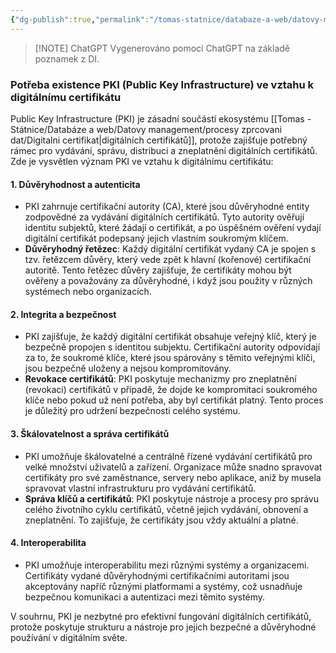 ```yaml
---
{"dg-publish":true,"permalink":"/tomas-statnice/databaze-a-web/datovy-management/procesy-zprcovani-dat/pki/","tags":["tomas","datovy_management","databaze_a_web"],"noteIcon":""}
---
```


> [!NOTE] ChatGPT
> Vygenerováno pomocí ChatGPT na základě poznamek z DI.
### Potřeba existence PKI (Public Key Infrastructure) ve vztahu k digitálnímu certifikátu

Public Key Infrastructure (PKI) je zásadní součástí ekosystému [[Tomas - Státnice/Databáze a web/Datovy management/procesy zprcovani dat/Digitalni certifikat\|digitálních certifikátů]], protože zajišťuje potřebný rámec pro vydávání, správu, distribuci a zneplatnění digitálních certifikátů. Zde je vysvětlen význam PKI ve vztahu k digitálnímu certifikátu:

#### 1. **Důvěryhodnost a autenticita**
   - PKI zahrnuje certifikační autority (CA), které jsou důvěryhodné entity zodpovědné za vydávání digitálních certifikátů. Tyto autority ověřují identitu subjektů, které žádají o certifikát, a po úspěšném ověření vydají digitální certifikát podepsaný jejich vlastním soukromým klíčem.
   - **Důvěryhodný řetězec**: Každý digitální certifikát vydaný CA je spojen s tzv. řetězcem důvěry, který vede zpět k hlavní (kořenové) certifikační autoritě. Tento řetězec důvěry zajišťuje, že certifikáty mohou být ověřeny a považovány za důvěryhodné, i když jsou použity v různých systémech nebo organizacích.

#### 2. **Integrita a bezpečnost**
   - PKI zajišťuje, že každý digitální certifikát obsahuje veřejný klíč, který je bezpečně propojen s identitou subjektu. Certifikační autority odpovídají za to, že soukromé klíče, které jsou spárovány s těmito veřejnými klíči, jsou bezpečně uloženy a nejsou kompromitovány.
   - **Revokace certifikátů**: PKI poskytuje mechanizmy pro zneplatnění (revokaci) certifikátů v případě, že dojde ke kompromitaci soukromého klíče nebo pokud už není potřeba, aby byl certifikát platný. Tento proces je důležitý pro udržení bezpečnosti celého systému.

#### 3. **Škálovatelnost a správa certifikátů**
   - PKI umožňuje škálovatelné a centrálně řízené vydávání certifikátů pro velké množství uživatelů a zařízení. Organizace může snadno spravovat certifikáty pro své zaměstnance, servery nebo aplikace, aniž by musela spravovat vlastní infrastrukturu pro vydávání certifikátů.
   - **Správa klíčů a certifikátů**: PKI poskytuje nástroje a procesy pro správu celého životního cyklu certifikátů, včetně jejich vydávání, obnovení a zneplatnění. To zajišťuje, že certifikáty jsou vždy aktuální a platné.

#### 4. **Interoperabilita**
   - PKI umožňuje interoperabilitu mezi různými systémy a organizacemi. Certifikáty vydané důvěryhodnými certifikačními autoritami jsou akceptovány napříč různými platformami a systémy, což usnadňuje bezpečnou komunikaci a autentizaci mezi těmito systémy.

V souhrnu, PKI je nezbytné pro efektivní fungování digitálních certifikátů, protože poskytuje strukturu a nástroje pro jejich bezpečné a důvěryhodné používání v digitálním světe.